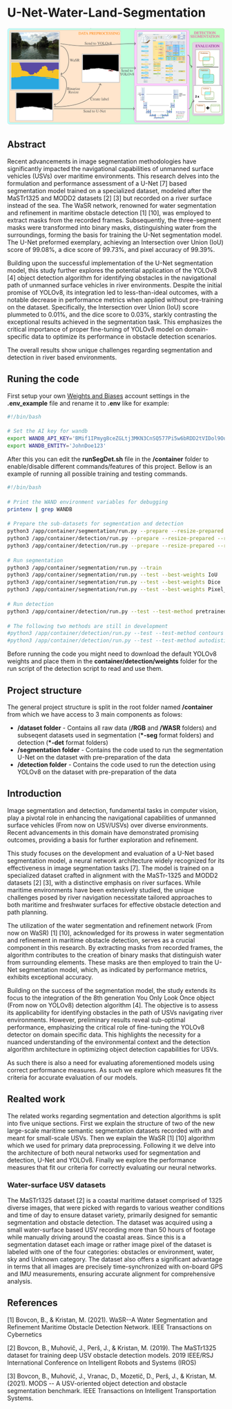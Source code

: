 # U-Net-Water-Land-Segmentation

![Header](./docs/assets/header.png)

## Abstract

Recent advancements in image segmentation methodologies have significantly impacted the navigational capabilities of unmanned surface vehicles (USVs) over maritime environments. This research delves into the formulation and performance assessment of a U-Net [7] based segmentation model trained on a specialized dataset, modeled after
the MaSTr1325 and MODD2 datasets [2] [3] but recorded on a river surface instead of the sea. The WaSR network, renowned for water segmentation and refinement in maritime obstacle detection [1] [10], was employed to extract masks from the recorded frames. Subsequently, the three-segment masks were transformed into binary masks, distinguishing water from the surroundings, forming the basis for training the U-Net segmentation model. The U-Net preformed exemplary, achieving an Intersection over Union
(IoU) score of 99.08%, a dice score of 99.73%, and pixel accuracy of 99.39%. 

Building upon the successful implementation of the U-Net segmentation model, this study further explores the potential application of the YOLOv8 [4] object detection algorithm for identifying obstacles in the navigational path of unmanned surface vehicles in river environments. Despite the initial promise of YOLOv8, its integration led to less-than-ideal outcomes, with a notable decrease in performance metrics when applied without pre-training on the dataset. Specifically, the Intersection over Union (IoU) score plummeted to 0.01%, and the dice score to 0.03%, starkly contrasting the exceptional results achieved in the segmentation task. This emphasizes the critical importance of proper fine-tuning of YOLOv8 model on domain-specific data to optimize its performance in obstacle detection scenarios. 

The overall results show unique challenges regarding segmentation and detection in river based environments.


## Runing the code

First setup your own [Weights and Biases](https://wandb.ai/site) account settings in the __.env_example__ file and rename it to __.env__ like for example:

```bash
#!/bin/bash

# Set the AI key for wandb
export WANDB_API_KEY='BMif1IPmyg8ceZGLtj3MKN3CnSQ577Pi5w6bRDD2tVIDol9OuVChkiGhNqZtmFoavgGmHLees71RMCyIqGOX2BGiLTnBQH0fQV1ZWIjd7af1KewEC5SDgWhtPaJQg2c0'
export WANDB_ENTITY='JohnDoe123'
```

After this you can edit the __runSegDet.sh__ file in the **/container** folder to enable/disable different commands/features of this project. Bellow is an example of running all possible training and testing commands.

```bash
#!/bin/bash

# Print the WAND environment variables for debugging
printenv | grep WANDB

# Prepare the sub-datasets for segmentation and detection
python3 /app/container/segmentation/run.py --prepare --resize-prepared --resize-prepared-size 512,384
python3 /app/container/detection/run.py --prepare --resize-prepared --resize-prepared-size 512,384 --autolabel --autolabel-method rawcontours
python3 /app/container/detection/run.py --prepare --resize-prepared --resize-prepared-size 512,384 --autolabel --autolabel-method autodistil

# Run segmentation
python3 /app/container/segmentation/run.py --train
python3 /app/container/segmentation/run.py --test --best-weights IoU
python3 /app/container/segmentation/run.py --test --best-weights Dice
python3 /app/container/segmentation/run.py --test --best-weights Pixel_Accuracy

# Run detection
python3 /app/container/detection/run.py --test --test-method pretrained

# The following two methods are still in development
#python3 /app/container/detection/run.py --test --test-method contours
#python3 /app/container/detection/run.py --test --test-method autodistil
```

Before running the code you might need to download the default YOLOv8 weights and place them in the **container/detection/weights** folder for the run script of the detection script to read and use them.


## Project structure

The general project structure is split in the root folder named **/container** from which we have access to 3 main components as folows:

- **/dataset folder** - Contains all raw data (__/RGB__ and __/WASR__ folders) and subseqent datasets used in segmentation (__*-seg__ format folders) and detection (__*-det__ format folders)
- **/segmentation folder** - Contains the code used to run the segmentation U-Net on the dataset with pre-preparation of the data
- **/detection folder** - Contains the code used to run the detection using YOLOv8 on the dataset with pre-preparation of the data


## Introduction

Image segmentation and detection, fundamental tasks in computer vision, play a pivotal role in enhancing the navigational capabilities of unmanned surface vehicles (From
now on USV/USVs) over diverse environments. Recent advancements in this domain have demonstrated promising outcomes, providing a basis for further exploration and refinement.

This study focuses on the development and evaluation of a U-Net based segmentation model, a neural network architecture widely recognized for its effectiveness in image segmentation tasks [7]. The model is trained on a specialized dataset crafted in alignment with the MaSTr-1325 and MODD2 datasets [2] [3], with a distinctive emphasis
on river surfaces. While maritime environments have been extensively studied, the unique challenges posed by river navigation necessitate tailored approaches to both maritime and freshwater surfaces for effective obstacle detection and path planning.

The utilization of the water segmentation and refinement network (From now on WaSR) [1] [10], acknowledged for its prowess in water segmentation and refinement in maritime obstacle detection, serves as a crucial component in this research. By extracting masks from recorded frames, the algorithm contributes to the creation of binary masks
that distinguish water from surrounding elements. These masks are then employed to train the U-Net segmentation model, which, as indicated by performance metrics, exhibits
exceptional accuracy.

Building on the success of the segmentation model, the study extends its focus to the integration of the 8th generation You Only Look Once object (From now on YOLOv8)
detection algorithm [4]. The objective is to assess its applicability for identifying obstacles in the path of USVs navigating river environments. However, preliminary results reveal sub-optimal performance, emphasizing the critical role of fine-tuning the YOLOv8 detector on domain specific data. This highlights the necessity for a nuanced understanding of the environmental context and the detection algorithm architecture in optimizing object detection capabilities for USVs.

As such there is also a need for evaluating aforementioned models using correct performance measures. As such we explore which measures fit the criteria for accurate
evaluation of our models.


## Realted work

The related works regarding segmentation and detection algorithms is split into five unique sections. First we explain the structure of two of the new large-scale maritime
semantic segmentation datasets recorded with and meant for small-scale USVs. Then we explain the WaSR [1] [10] algorithm which we used for primary data preprocessing.
Following it we delve into the architecture of both neural networks used for segmentation and detection, U-Net and YOLOv8. Finally we explore the performance measures
that fit our criteria for correctly evaluating our neural networks.

### Water-surface USV datasets

The MaSTr1325 dataset [2] is a coastal maritime dataset comprised of 1325 diverse images, that were picked with regards to various weather conditions and time of day to
ensure dataset variety, primarily designed for semantic segmentation and obstacle detection. The dataset was acquired using a small water-surface based USV recording more
than 50 hours of footage while manually driving around the coastal areas. Since this is a segmentation dataset each image or rather image pixel of the dataset is labeled with one of the four categories: obstacles or environment, water, sky and Unknown category. The dataset also offers a significant advantage in terms that all images are precisely time-synchronized with on-board GPS and IMU measurements, ensuring accurate alignment for comprehensive analysis.






## References

[1] Bovcon, B., & Kristan, M. (2021). WaSR--A Water Segmentation and Refinement Maritime Obstacle Detection Network. IEEE Transactions on Cybernetics

[2] Bovcon, B., Muhovič, J., Perš, J., & Kristan, M. (2019). The MaSTr1325 dataset for training deep USV obstacle detection models. 2019 IEEE/RSJ International Conference on Intelligent Robots and Systems (IROS)

[3] Bovcon, B., Muhovič, J., Vranac, D., Mozetič, D., Perš, J., & Kristan, M. (2021). MODS -- A USV-oriented object detection and obstacle segmentation benchmark. IEEE Transactions on Intelligent Transportation Systems.
